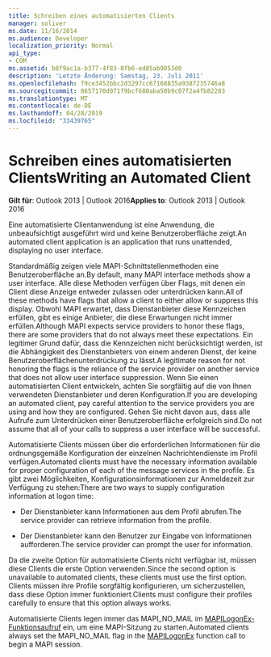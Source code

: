```yaml
---
title: Schreiben eines automatisierten Clients
manager: soliver
ms.date: 11/16/2014
ms.audience: Developer
localization_priority: Normal
api_type:
- COM
ms.assetid: b8f9ac1a-b377-4f83-8fb6-ed85ab9053d0
description: 'Letzte Änderung: Samstag, 23. Juli 2011'
ms.openlocfilehash: f9ce3452bbc2d3297cc67168835a9387235746a8
ms.sourcegitcommit: 8657170d071f9bcf680aba50b9c07f2a4fb82283
ms.translationtype: MT
ms.contentlocale: de-DE
ms.lasthandoff: 04/28/2019
ms.locfileid: "33439765"
---
```

# <a name="writing-an-automated-client"></a><span data-ttu-id="bbe20-103">Schreiben eines automatisierten Clients</span><span class="sxs-lookup"><span data-stu-id="bbe20-103">Writing an Automated Client</span></span>

  
  
<span data-ttu-id="bbe20-104">**Gilt für**: Outlook 2013 | Outlook 2016</span><span class="sxs-lookup"><span data-stu-id="bbe20-104">**Applies to**: Outlook 2013 | Outlook 2016</span></span> 
  
<span data-ttu-id="bbe20-105">Eine automatisierte Clientanwendung ist eine Anwendung, die unbeaufsichtigt ausgeführt wird und keine Benutzeroberfläche zeigt.</span><span class="sxs-lookup"><span data-stu-id="bbe20-105">An automated client application is an application that runs unattended, displaying no user interface.</span></span>
  
 <span data-ttu-id="bbe20-106">Standardmäßig zeigen viele MAPI-Schnittstellenmethoden eine Benutzeroberfläche an.</span><span class="sxs-lookup"><span data-stu-id="bbe20-106">By default, many MAPI interface methods show a user interface.</span></span> <span data-ttu-id="bbe20-107">Alle diese Methoden verfügen über Flags, mit denen ein Client diese Anzeige entweder zulassen oder unterdrücken kann.</span><span class="sxs-lookup"><span data-stu-id="bbe20-107">All of these methods have flags that allow a client to either allow or suppress this display.</span></span> <span data-ttu-id="bbe20-108">Obwohl MAPI erwartet, dass Dienstanbieter diese Kennzeichen erfüllen, gibt es einige Anbieter, die diese Erwartungen nicht immer erfüllen.</span><span class="sxs-lookup"><span data-stu-id="bbe20-108">Although MAPI expects service providers to honor these flags, there are some providers that do not always meet these expectations.</span></span> <span data-ttu-id="bbe20-109">Ein legitimer Grund dafür, dass die Kennzeichen nicht berücksichtigt werden, ist die Abhängigkeit des Dienstanbieters von einem anderen Dienst, der keine Benutzeroberflächenunterdrückung zu lässt.</span><span class="sxs-lookup"><span data-stu-id="bbe20-109">A legitimate reason for not honoring the flags is the reliance of the service provider on another service that does not allow user interface suppression.</span></span> <span data-ttu-id="bbe20-110">Wenn Sie einen automatisierten Client entwickeln, achten Sie sorgfältig auf die von Ihnen verwendeten Dienstanbieter und deren Konfiguration.</span><span class="sxs-lookup"><span data-stu-id="bbe20-110">If you are developing an automated client, pay careful attention to the service providers you are using and how they are configured.</span></span> <span data-ttu-id="bbe20-111">Gehen Sie nicht davon aus, dass alle Aufrufe zum Unterdrücken einer Benutzeroberfläche erfolgreich sind.</span><span class="sxs-lookup"><span data-stu-id="bbe20-111">Do not assume that all of your calls to suppress a user interface will be successful.</span></span> 
  
<span data-ttu-id="bbe20-112">Automatisierte Clients müssen über die erforderlichen Informationen für die ordnungsgemäße Konfiguration der einzelnen Nachrichtendienste im Profil verfügen.</span><span class="sxs-lookup"><span data-stu-id="bbe20-112">Automated clients must have the necessary information available for proper configuration of each of the message services in the profile.</span></span> <span data-ttu-id="bbe20-113">Es gibt zwei Möglichkeiten, Konfigurationsinformationen zur Anmeldezeit zur Verfügung zu stehen:</span><span class="sxs-lookup"><span data-stu-id="bbe20-113">There are two ways to supply configuration information at logon time:</span></span>
  
- <span data-ttu-id="bbe20-114">Der Dienstanbieter kann Informationen aus dem Profil abrufen.</span><span class="sxs-lookup"><span data-stu-id="bbe20-114">The service provider can retrieve information from the profile.</span></span>
    
- <span data-ttu-id="bbe20-115">Der Dienstanbieter kann den Benutzer zur Eingabe von Informationen aufforderen.</span><span class="sxs-lookup"><span data-stu-id="bbe20-115">The service provider can prompt the user for information.</span></span> 
    
<span data-ttu-id="bbe20-116">Da die zweite Option für automatisierte Clients nicht verfügbar ist, müssen diese Clients die erste Option verwenden.</span><span class="sxs-lookup"><span data-stu-id="bbe20-116">Since the second option is unavailable to automated clients, these clients must use the first option.</span></span> <span data-ttu-id="bbe20-117">Clients müssen ihre Profile sorgfältig konfigurieren, um sicherzustellen, dass diese Option immer funktioniert.</span><span class="sxs-lookup"><span data-stu-id="bbe20-117">Clients must configure their profiles carefully to ensure that this option always works.</span></span>
  
<span data-ttu-id="bbe20-118">Automatisierte Clients legen immer das MAPI_NO_MAIL im [MAPILogonEx-Funktionsaufruf](mapilogonex.md) ein, um eine MAPI-Sitzung zu starten.</span><span class="sxs-lookup"><span data-stu-id="bbe20-118">Automated clients always set the MAPI_NO_MAIL flag in the [MAPILogonEx](mapilogonex.md) function call to begin a MAPI session.</span></span> 
  

